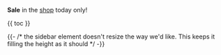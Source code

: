 **Sale** in the [shop](shop.html) today only!

{{ toc }}

{{- /* the sidebar element doesn't resize the way we'd like. This keeps it filling the height as it should */ -}}

<script>
var scrollTimer = -1;
function bodyScroll(){if(scrollTimer != -1){clearTimeout(scrollTimer);}scrollTimer = window.setTimeout(sidebarHeight, 100);}window.onresize=sidebarHeight;
function sidebarHeight() {
s=document.getElementById('sidebar');
a=document.getElementById('article'); 
h=a.offsetHeight+'px';
s.style.height=h;
}</script>
<body onscroll="bodyScroll();">


